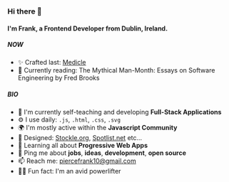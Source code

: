 ### Hi there 👋

#### I'm Frank, a Frontend Developer from Dublin, Ireland.

##### NOW

- ✨ Crafted last: [Medicle](https://www.medicle.net/)
- 📕 Currently reading: The Mythical Man-Month: Essays on Software Engineering by Fred Brooks

##### BIO

- 🏢 I'm currently self-teaching and developing **Full-Stack Applications**
- ⚙️ I use daily: `.js`, `.html`, `.css`, `.svg`
- 🌍 I'm mostly active within the **Javascript Community**
- 💅 Designed: [Stockle.org](https://www.stockle.org), [Spotlist.net](https://www.spotlist.net/) etc…
- 🌱 Learning all about **Progressive Web Apps**
- 💬 Ping me about **jobs**, **ideas**, **development**, **open source**
- 📫 Reach me: piercefrank10@gmail.com
- 🏋️‍♂️ Fun fact: I'm an avid powerlifter
